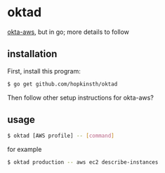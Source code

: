 # oktad

[okta-aws](https://github.com/RedVentures/okta-aws), but in go; more details to follow

## installation

First, install this program:

```sh
$ go get github.com/hopkinsth/oktad
```

Then follow other setup instructions for okta-aws?

## usage

```sh
$ oktad [AWS profile] -- [command]
```

for example

```sh
$ oktad production -- aws ec2 describe-instances
```